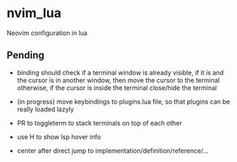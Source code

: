 # nvim_lua
Neovim configuration in lua

## Pending

- <c-t> binding should check if a terminal window is already visible,
if it is and the cursor is in another window, then move the cursor to the terminal
otherwise, if the cursor is inside the terminal close/hide the terminal

- (in progress) move keybindings to plugins.lua file, so that plugins can be really loaded lazyly

- PR to toggleterm to stack terminals on top of each other

- use H to show lsp hover info 

- center after direct jump to implementation/definition/reference/...
